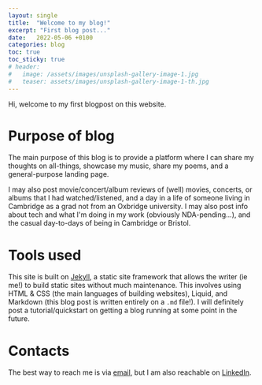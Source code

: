 ```yaml
---
layout: single
title:  "Welcome to my blog!"
excerpt: "First blog post..."
date:   2022-05-06 +0100
categories: blog
toc: true
toc_sticky: true
# header:
#   image: /assets/images/unsplash-gallery-image-1.jpg
#   teaser: assets/images/unsplash-gallery-image-1-th.jpg
---
```


Hi, welcome to my first blogpost on this website.

# Purpose of blog

The main purpose of this blog is to provide a platform where I can share my thoughts on all-things, showcase my music, share my poems, and a general-purpose landing page.

I may also post movie/concert/album reviews of (well) movies, concerts, or albums that I had watched/listened, and a day in a life of someone living in Cambridge as a grad not from an Oxbridge university. I may also post info about tech and what I'm doing in my work (obviously NDA-pending...), and the casual day-to-days of being in Cambridge or Bristol.

# Tools used

This site is built on [Jekyll](https://jekyllrb.com/), a static site framework that allows the writer (ie me!) to build static sites without much maintenance. This involves using HTML & CSS (the main languages of building websites), Liquid, and Markdown (this blog post is written entirely on a `.md` file!). I will definitely post a tutorial/quickstart on getting a blog running at some point in the future.

# Contacts

The best way to reach me is via [email](mailto:j.piamjariyakul@outlook.com), but I am also reachable on [LinkedIn](https://www.linkedin.com/in/jpiamjariyakul).

<!-- 
You’ll find this post in your `_posts` directory. Go ahead and edit it and re-build the site to see your changes. You can rebuild the site in many different ways, but the most common way is to run `jekyll serve`, which launches a web server and auto-regenerates your site when a file is updated.

Jekyll requires blog post files to be named according to the following format:

`YEAR-MONTH-DAY-title.MARKUP`

Where `YEAR` is a four-digit number, `MONTH` and `DAY` are both two-digit numbers, and `MARKUP` is the file extension representing the format used in the file. After that, include the necessary front matter. Take a look at the source for this post to get an idea about how it works.

Jekyll also offers powerful support for code snippets:

{% highlight ruby %}
def print_hi(name)
  puts "Hi, #{name}"
end
print_hi('Tom')
#=> prints 'Hi, Tom' to STDOUT.
{% endhighlight %}

Check out the [Jekyll docs][jekyll-docs] for more info on how to get the most out of Jekyll. File all bugs/feature requests at [Jekyll’s GitHub repo][jekyll-gh]. If you have questions, you can ask them on [Jekyll Talk][jekyll-talk].

[jekyll-docs]: https://jekyllrb.com/docs/home
[jekyll-gh]:   https://github.com/jekyll/jekyll
[jekyll-talk]: https://talk.jekyllrb.com/ -->
